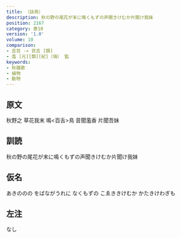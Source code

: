 ```yaml
---
title: （詠鳥）
description: 秋の野の尾花が末に鳴くもずの声聞きけむか片聞け我妹
position: 2167
category: 巻10
version: '1.0'
volume: 10
comparison:
- 舌百 -> 百舌 [類]
- 濫 [元][類][紀]（塙） 監
keywords:
- 秋雑歌
- 植物
- 動物
---
```


## 原文

秋野之 草花我末 鳴<百舌>鳥 音聞濫香 片聞吾妹

## 訓読

秋の野の尾花が末に鳴くもずの声聞きけむか片聞け我妹

## 仮名

あきののの をばながうれに なくもずの こゑききけむか かたきけわぎも

## 左注

なし
